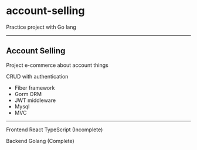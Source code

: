 # account-selling
Practice project with Go lang

---

## Account Selling
Project e-commerce about account things

CRUD with authentication
- Fiber framework
- Gorm ORM
- JWT middleware
- Mysql
- MVC

---

Frontend React TypeScript (Incomplete)

Backend Golang (Complete)
